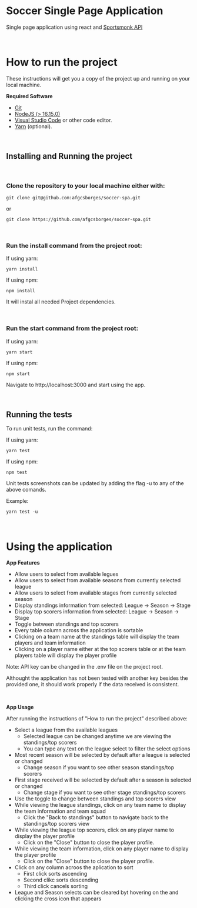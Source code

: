 # Soccer Single Page Application

Single page application using react and [Sportsmonk API](https://www.sportmonks.com//)

<br/>

# How to run the project

These instructions will get you a copy of the project up and running on your local machine.

**Required Software**

-   [Git](https://git-scm.com/)
-   [NodeJS (> 16.15.0)](https://nodejs.org/en/download/current/)
-   [Visual Studio Code](https://code.visualstudio.com/) or other code editor.
-   [Yarn](https://https://yarnpkg.com//) (optional).

<br/>

## Installing and Running the project

<br/>

### Clone the repository to your local machine either with:

```
git clone git@github.com:afgcsborges/soccer-spa.git
```

or

```
git clone https://github.com/afgcsborges/soccer-spa.git
```

<br/>

### Run the install command from the project root:

If using yarn:

```
yarn install
```
If using npm:

```
npm install
```

It will instal all needed Project dependencies.

<br/>

### Run the start command from the project root:

If using yarn:

```
yarn start
```
If using npm:

```
npm start
```

Navigate to http://localhost:3000 and start using the app.

<br/>

## Running the tests

To run unit tests, run the command:

If using yarn:

```
yarn test
```
If using npm:

```
npm test
```

Unit tests screenshots can be updated by adding the flag -u to any of the above comands.

Example:
```
yarn test -u
```

<br>

# Using the application

**App Features**

-   Allow users to select from available legues
-   Allow users to select from available seasons from currently selected league
-   Allow users to select from available stages from currently selected season
-   Display standings information from selected: League -> Season -> Stage
-   Display top scorers information from selected: League -> Season -> Stage
-   Toggle between standings and top scorers
-   Every table column across the application is sortable
-   Clicking on a team name at the standings table will display the team players and team information
-   Clicking on a player name either at the top scorers table or at the team players table will display the player profile

Note: API key can be changed in the .env file on the project root.

Althought the application has not been tested with another key besides the provided one, it should work properly if the data received is consistent.

<br>

**App Usage**

After running the instructions of "How to run the project" described above:
-   Select a league from the available leagues
    - Selected league can be changed anytime we are viewing the standings/top scorers
    - You can type any text on the league select to filter the select options
-   Most recent season will be selected by default after a league is selected or changed
    - Change season if you want to see other season standings/top scorers 
-   First stage received will be selected by default after a season is selected or changed
    - Change stage if you want to see other stage standings/top scorers
-   Use the toggle to change between standings and top scorers view
-   While viewing the league standings, click on any team name to display the team information and team squad
    - Click the "Back to standings" button to navigate back to the standings/top scorers view
-   While viewing the league top scorers, click on any player name to display the player profile
    - Click on the "Close" button to close the player profile.
-   While viewing the team information, click on any player name to display the player profile
    - Click on the "Close" button to close the player profile.
-   Click on any column acroos the aplication to sort
    - First click sorts ascending
    - Second clikc sorts descending
    - Third click cancels sorting
-   League and Season selects can be cleared byt hovering on the and clicking the cross icon that appears
